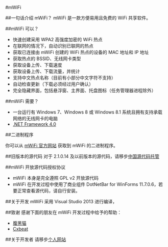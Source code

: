 #mWiFi

##一句话介绍 mWiFi？
mWiFi 是一款方便易用且免费的 WiFi 共享软件。

##mWiFi 可以？

* 快速创建采用 WPA2 高强度加密的 WiFi 热点
* 在联网的情况下，自动识别已联网的热点
* 获取已连接由 mWiFi 创建的 WiFi 热点的设备的 MAC 地址和 IP 地址
* 获取热点的 BSSID、无线网卡类型
* 获取设备上传、下载速度
* 获取设备上传、下载流量，并统计
* 支持中文热点名称（目前有小部分中文字符不支持）
* 自动检查更新（下载必须经过用户确认）
* 完全隐藏界面，包括悬浮窗、主界面、托盘图标（任务管理器进程除外）

##mWiFi 需要？
* 一台运行有 Windows 7、Windows 8 或 Windows 8.1 系统且拥有支持承载网络的无线网卡的电脑
* [.NET Framework 4.0](http://pan.baidu.com/share/link?shareid=511862288&uk=253168895)

##二进制程序

你可以从 [mWiFi 官方网站](http://mwifi.moefactory.com) 获取到 mWiFi 的二进制程序。

##旧版本的源代码
对于 2.1.0.14 及以前版本的源代码，请移步[中国源代码托管](http://git.oschina.net/moefactory/mWiFi)

##mWiFi 开放源代码授权协议
* mWiFi 本身是完全遵照 GPL v2 开放源代码
* mWiFi 在开发过程中使用了商业组件 DotNetBar for WinForms 11.7.0.6，若要正常查看源代码，请自行安装。

##关于开发
mWiFi 采用 Visual Studio 2013 进行编译，

##致谢
感谢下面的朋友在 mWiFi 开发过程中给予的帮助：

* [腹黑猫](http://www.fuheicat.com/) 
* [Cxbeat](http://www.cxbeat.me/)

##关于开发者
请移步[个人网站](http://www.moefactory.com)
